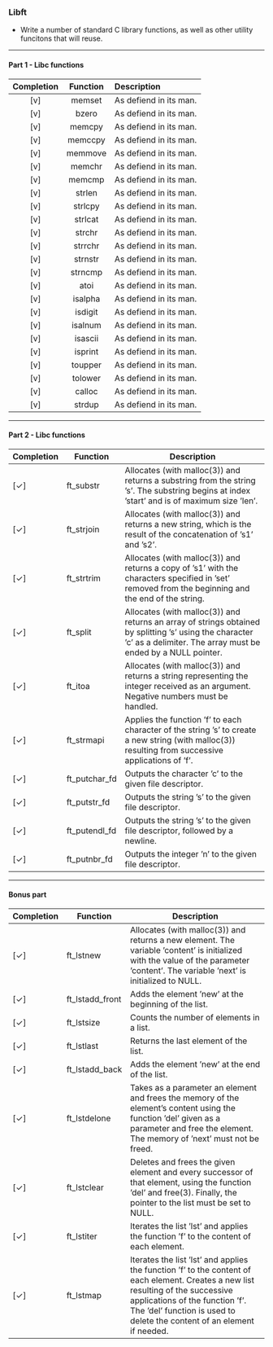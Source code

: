 ### Libft

 - Write a number of standard C library functions, as well as other utility funcitons that will reuse.
-----
#### Part 1 - Libc functions

| Completion | Function |Description|
|:---:|:--------:|:----------- |
 | [v] | memset | As defiend in its man. |
 | [v] | bzero | As defiend in its man. |
 | [v] | memcpy | As defiend in its man. |
 | [v] | memccpy | As defiend in its man. |
 | [v] | memmove | As defiend in its man. |
 | [v] | memchr | As defiend in its man. |
 | [v] | memcmp | As defiend in its man. |
 | [v] | strlen | As defiend in its man. |
 | [v] | strlcpy | As defiend in its man. |
 | [v] | strlcat | As defiend in its man. |
 | [v] | strchr | As defiend in its man. |
 | [v] | strrchr | As defiend in its man. |
 | [v] | strnstr | As defiend in its man. |
 | [v] | strncmp | As defiend in its man. |
 | [v] | atoi | As defiend in its man. |
 | [v] | isalpha | As defiend in its man. |
 | [v] | isdigit | As defiend in its man. |
 | [v] | isalnum | As defiend in its man. |
 | [v] | isascii | As defiend in its man. |
 | [v] | isprint | As defiend in its man. |
 | [v] | toupper | As defiend in its man. |
 | [v] | tolower | As defiend in its man. |
 | [v] | calloc | As defiend in its man. |
 | [v] | strdup | As defiend in its man. |
  
----
#### Part 2 - Libc functions


|  Completion   | Function | Description |
| --- | -------- | ----------- |
| [✓] | ft_substr | Allocates (with malloc(3)) and returns a substring from the string ’s’. The substring begins at index ’start’ and is of maximum size ’len’. |
| [✓] | ft_strjoin | Allocates (with malloc(3)) and returns a new string, which is the result of the concatenation of ’s1’ and ’s2’. |
| [✓] | ft_strtrim | Allocates (with malloc(3)) and returns a copy of ’s1’ with the characters specified in ’set’ removed from the beginning and the end of the string. |
| [✓] | ft_split | Allocates (with malloc(3)) and returns an array of strings obtained by splitting ’s’ using the character ’c’ as a delimiter. The array must be ended by a NULL pointer. |
| [✓] | ft_itoa | Allocates (with malloc(3)) and returns a string representing the integer received as an argument. Negative numbers must be handled. | 
| [✓] | ft_strmapi | Applies the function ’f’ to each character of the string ’s’ to create a new string (with malloc(3)) resulting from successive applications of ’f’. |
| [✓] | ft_putchar_fd | Outputs the character ’c’ to the given file descriptor. |
| [✓] | ft_putstr_fd | Outputs the string ’s’ to the given file descriptor. |
| [✓] | ft_putendl_fd | Outputs the string ’s’ to the given file descriptor, followed by a newline. |
| [✓] | ft_putnbr_fd | Outputs the integer ’n’ to the given file descriptor. |


----
#### Bonus part

|  Completion  | Function | Description |
| --- | -------- | ----------- |
| [✓] | ft_lstnew | Allocates (with malloc(3)) and returns a new element. The variable ’content’ is initialized with the value of the parameter ’content’. The variable ’next’ is initialized to NULL.|
| [✓] | ft_lstadd_front | Adds the element ’new’ at the beginning of the list. |
| [✓] | ft_lstsize | Counts the number of elements in a list. |
| [✓] | ft_lstlast | Returns the last element of the list. |
| [✓] | ft_lstadd_back | Adds the element ’new’ at the end of the list. |
| [✓] | ft_lstdelone | Takes as a parameter an element and frees the memory of the element’s content using the function ’del’ given as a parameter and free the element. The memory of ’next’ must not be freed. |
| [✓] | ft_lstclear | Deletes and frees the given element and every successor of that element, using the function ’del’ and free(3). Finally, the pointer to the list must be set to NULL. |
| [✓] | ft_lstiter | Iterates the list ’lst’ and applies the function ’f’ to the content of each element. |
| [✓] | ft_lstmap | Iterates the list ’lst’ and applies the function ’f’ to the content of each element. Creates a new list resulting of the successive applications of the function ’f’. The ’del’ function is used to delete the content of an element if needed. |
